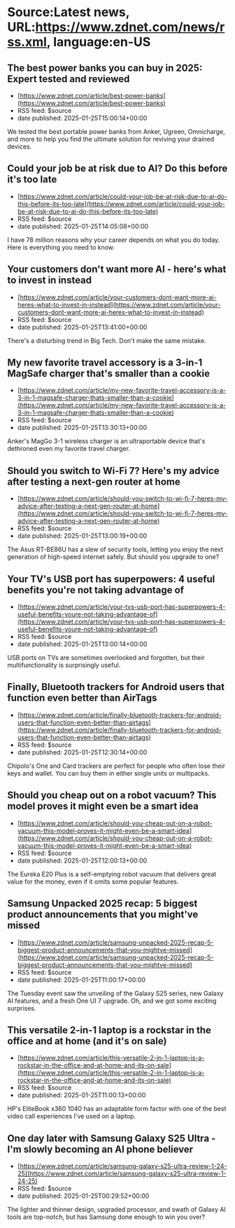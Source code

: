 # Source:Latest news, URL:https://www.zdnet.com/news/rss.xml, language:en-US

## The best power banks you can buy in 2025: Expert tested and reviewed
 - [https://www.zdnet.com/article/best-power-banks](https://www.zdnet.com/article/best-power-banks)
 - RSS feed: $source
 - date published: 2025-01-25T15:00:14+00:00

We tested the best portable power banks from Anker, Ugreen, Omnicharge, and more to help you find the ultimate solution for reviving your drained devices.

## Could your job be at risk due to AI? Do this before it's too late
 - [https://www.zdnet.com/article/could-your-job-be-at-risk-due-to-ai-do-this-before-its-too-late](https://www.zdnet.com/article/could-your-job-be-at-risk-due-to-ai-do-this-before-its-too-late)
 - RSS feed: $source
 - date published: 2025-01-25T14:05:08+00:00

I have 78 million reasons why your career depends on what you do today. Here is everything you need to know.

## Your customers don't want more AI - here's what to invest in instead
 - [https://www.zdnet.com/article/your-customers-dont-want-more-ai-heres-what-to-invest-in-instead](https://www.zdnet.com/article/your-customers-dont-want-more-ai-heres-what-to-invest-in-instead)
 - RSS feed: $source
 - date published: 2025-01-25T13:41:00+00:00

There's a disturbing trend in Big Tech. Don't make the same mistake.

## My new favorite travel accessory is a 3-in-1 MagSafe charger that's smaller than a cookie
 - [https://www.zdnet.com/article/my-new-favorite-travel-accessory-is-a-3-in-1-magsafe-charger-thats-smaller-than-a-cookie](https://www.zdnet.com/article/my-new-favorite-travel-accessory-is-a-3-in-1-magsafe-charger-thats-smaller-than-a-cookie)
 - RSS feed: $source
 - date published: 2025-01-25T13:30:13+00:00

Anker's MagGo 3-1 wireless charger is an ultraportable device that's dethroned even my favorite travel charger.

## Should you switch to Wi-Fi 7? Here's my advice after testing a next-gen router at home
 - [https://www.zdnet.com/article/should-you-switch-to-wi-fi-7-heres-my-advice-after-testing-a-next-gen-router-at-home](https://www.zdnet.com/article/should-you-switch-to-wi-fi-7-heres-my-advice-after-testing-a-next-gen-router-at-home)
 - RSS feed: $source
 - date published: 2025-01-25T13:00:19+00:00

The Asus RT-BE86U has a slew of security tools, letting you enjoy the next generation of high-speed internet safely. But should you upgrade to one?

## Your TV's USB port has superpowers: 4 useful benefits you're not taking advantage of
 - [https://www.zdnet.com/article/your-tvs-usb-port-has-superpowers-4-useful-benefits-youre-not-taking-advantage-of](https://www.zdnet.com/article/your-tvs-usb-port-has-superpowers-4-useful-benefits-youre-not-taking-advantage-of)
 - RSS feed: $source
 - date published: 2025-01-25T13:00:14+00:00

USB ports on TVs are sometimes overlooked and forgotten, but their multifunctionality is surprisingly useful.

## Finally, Bluetooth trackers for Android users that function even better than AirTags
 - [https://www.zdnet.com/article/finally-bluetooth-trackers-for-android-users-that-function-even-better-than-airtags](https://www.zdnet.com/article/finally-bluetooth-trackers-for-android-users-that-function-even-better-than-airtags)
 - RSS feed: $source
 - date published: 2025-01-25T12:30:14+00:00

Chipolo's One and Card trackers are perfect for people who often lose their keys and wallet. You can buy them in either single units or multipacks.

## Should you cheap out on a robot vacuum? This model proves it might even be a smart idea
 - [https://www.zdnet.com/article/should-you-cheap-out-on-a-robot-vacuum-this-model-proves-it-might-even-be-a-smart-idea](https://www.zdnet.com/article/should-you-cheap-out-on-a-robot-vacuum-this-model-proves-it-might-even-be-a-smart-idea)
 - RSS feed: $source
 - date published: 2025-01-25T12:00:13+00:00

The Eureka E20 Plus is a self-emptying robot vacuum that delivers great value for the money, even if it omits some popular features.

## Samsung Unpacked 2025 recap: 5 biggest product announcements that you might've missed
 - [https://www.zdnet.com/article/samsung-unpacked-2025-recap-5-biggest-product-announcements-that-you-mightve-missed](https://www.zdnet.com/article/samsung-unpacked-2025-recap-5-biggest-product-announcements-that-you-mightve-missed)
 - RSS feed: $source
 - date published: 2025-01-25T11:00:17+00:00

The Tuesday event saw the unveiling of the Galaxy S25 series, new Galaxy AI features, and a fresh One UI 7 upgrade. Oh, and we got some exciting surprises.

## This versatile 2-in-1 laptop is a rockstar in the office and at home (and it's on sale)
 - [https://www.zdnet.com/article/this-versatile-2-in-1-laptop-is-a-rockstar-in-the-office-and-at-home-and-its-on-sale](https://www.zdnet.com/article/this-versatile-2-in-1-laptop-is-a-rockstar-in-the-office-and-at-home-and-its-on-sale)
 - RSS feed: $source
 - date published: 2025-01-25T11:00:13+00:00

HP's EliteBook x360 1040 has an adaptable form factor with one of the best video call experiences I've used on a laptop.

## One day later with Samsung Galaxy S25 Ultra - I'm slowly becoming an AI phone believer
 - [https://www.zdnet.com/article/samsung-galaxy-s25-ultra-review-1-24-25](https://www.zdnet.com/article/samsung-galaxy-s25-ultra-review-1-24-25)
 - RSS feed: $source
 - date published: 2025-01-25T00:29:52+00:00

The lighter and thinner design, upgraded processor, and swath of Galaxy AI tools are top-notch, but has Samsung done enough to win you over?


